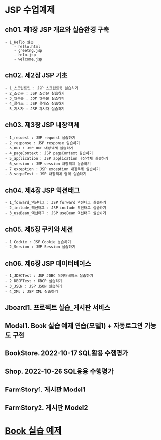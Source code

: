# JSP 수업예제

## ch01. 제1장 JSP 개요와 실습환경 구축
	- 1_Hello 실습
		- hello.html
		- greetng.jsp
		- helo.jsp
		- welcome.jsp

## ch02. 제2장 JSP 기초
	- 1_스크립트릿 : JSP 스크립트릿 실습하기
	- 2_조건문 : JSP 조건문 실습하기
	- 3_반복문 : JSP 반복문 실습하기
	- 4_클래스 : JSP 클래스 실습하기
	- 5_지시자 : JSP 지시자 실습하기

## ch03. 제3장 JSP 내장객체
	- 1_request : JSP request 실습하기
	- 2_response : JSP response 실습하기
	- 3_out : JSP out 내장객체 실습하기
	- 4_pageContext : JSP pageContext 실습하기
	- 5_application : JSP application 내장객체 실습하기
	- 6_session : JSP session 내장객체 실습하기
	- 7_exception : JSP exception 내장객체 실습하기
	- 8_scopeTest : JSP 내장객체 영역 실습하기

## ch04. 제4장 JSP 액션태그
	- 1_forward_액션태그 : JSP forward 액션태그 실습하기
	- 2_include_액션태그 : JSP include 액션태그 실습하기
	- 3_useBean_액션태그 : JSP useBean 액션태그 실습하기

## ch05. 제5장 쿠키와 세션
	- 1_Cookie : JSP Cookie 실습하기
	- 2_Session : JSP Session 실습하기

## ch06. 제6장 JSP 데이터베이스
	- 1_JDBCTest : JSP JDBC 데이터베이스 실습하기
	- 2_DBCPTest : DBCP 실습하기
	- 3_JSON : JSP JSON 실습하기
	- 4_XML : JSP XML 실습하기

## Jboard1. 프로젝트 실습_게시판 서비스

## Model1. Book 실습 예제 연습(모델1) + 자동로그인 기능도 구현

## BookStore. 2022-10-17 SQL활용 수행평가

## Shop. 2022-10-26 SQL응용 수행평가

## FarmStory1. 게시판 Model1

## FarmStory2. 게시판 Model2 

# [Book 실습 예제](https://github.com/ooo3345sjh/JSP/tree/main/Book/src/main/webapp)


	
